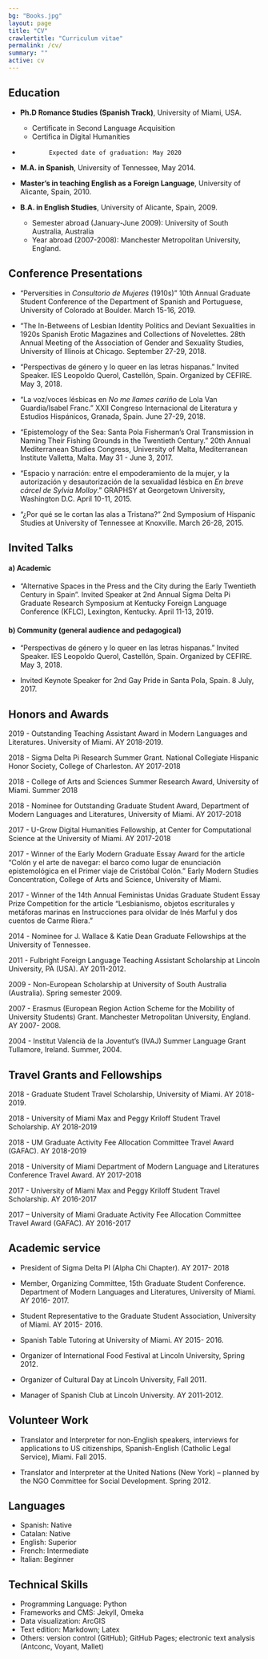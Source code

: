```yaml
---
bg: "Books.jpg"
layout: page
title: "CV"
crawlertitle: "Curriculum vitae"
permalink: /cv/
summary: ""
active: cv
---
```



## Education

- **Ph.D Romance Studies (Spanish Track)**, University of Miami, USA.
	* 	Certificate in Second Language Acquisition
	*  Certifica in Digital Humanities
-             Expected date of graduation: May 2020

- **M.A. in Spanish**, University of Tennessee, May 2014.  

- **Master’s in teaching English as a Foreign Language**, University of Alicante, Spain, 2010.
- **B.A. in English Studies**, University of Alicante, Spain, 2009.
	-    Semester abroad (January-June 2009): University of South Australia, Australia
	- Year abroad (2007-2008): Manchester Metropolitan University, England.

## Conference Presentations

- “Perversities in *Consultorio de Mujeres* (1910s)” 10th Annual Graduate Student Conference of the Department of Spanish and Portuguese, University of Colorado at Boulder. March 15-16, 2019. 

- “The In-Betweens of Lesbian Identity Politics and Deviant Sexualities in 1920s Spanish Erotic Magazines and Collections of Novelettes. 28th Annual Meeting of the Association of Gender and Sexuality Studies, University of Illinois at Chicago. September 27-29, 2018.

- “Perspectivas de género y lo queer en las letras hispanas.” Invited Speaker.  IES Leopoldo Querol, Castellón, Spain. Organized by CEFIRE. May 3, 2018.

- “La voz/voces lésbicas en *No me llames cariño* de Lola Van Guardia/Isabel Franc.” XXII 	Congreso Internacional de Literatura y Estudios Hispánicos, Granada, Spain. June 27-29, 2018.

- “Epistemology of the Sea: Santa Pola Fisherman’s Oral Transmission in Naming Their Fishing 	Grounds in the Twentieth Century.” 20th Annual Mediterranean Studies 	Congress, University of Malta, Mediterranean Institute Valletta, Malta. May 31 - June 3, 2017.

- “Espacio y narración: entre el empoderamiento de la mujer, y la autorización y desautorización de la sexualidad lésbica en *En breve cárcel de Sylvia Molloy*.” GRAPHSY at Georgetown University, Washington D.C. April 10-11, 2015.   

- “¿Por qué se le cortan las alas a Tristana?” 2nd Symposium of Hispanic Studies at University of Tennessee at Knoxville. March 26-28, 2015. 

## Invited Talks

#### a) Academic

- “Alternative Spaces in the Press and the City during the Early Twentieth Century in Spain”. Invited Speaker at 2nd Annual Sigma Delta Pi Graduate Research Symposium at Kentucky Foreign Language Conference (KFLC), Lexington, Kentucky. April 11-13, 2019.

#### b) Community (general audience and pedagogical)

- “Perspectivas de género y lo queer en las letras hispanas.” Invited Speaker. IES Leopoldo Querol, Castellón, Spain. Organized by CEFIRE. May 3, 2018.

- Invited Keynote Speaker for 2nd Gay Pride in Santa Pola, Spain. 8 July, 2017.


  		
## Honors and Awards

2019 - Outstanding Teaching Assistant Award in Modern Languages and Literatures. University of Miami. AY 2018-2019.

2018 - Sigma Delta Pi Research Summer Grant. National Collegiate Hispanic Honor Society, College of Charleston. AY 2017-2018

2018 - College of Arts and Sciences Summer Research Award, University of Miami. Summer 2018

2018 - Nominee for Outstanding Graduate Student Award, Department of Modern Languages and Literatures, University of Miami. AY 2017-2018

2017 - U-Grow Digital Humanities Fellowship, at Center for Computational Science at the University of Miami. AY 2017-2018

2017 - Winner of the Early Modern Graduate Essay Award for the article “Colón y el arte de navegar: el barco como lugar de enunciación epistemológica en el Primer viaje de Cristóbal Colón.” Early Modern Studies Concentration, College of Arts and Science, University of Miami.

2017 - Winner of the 14th Annual Feministas Unidas Graduate Student Essay Prize Competition for the article “Lesbianismo, objetos escriturales y metáforas marinas en Instrucciones para olvidar de Inés Marful y dos cuentos de Carme Riera.”

2014 - Nominee for J. Wallace & Katie Dean Graduate Fellowships at the University of Tennessee.

2011 - Fulbright Foreign Language Teaching Assistant Scholarship at Lincoln University, PA (USA). AY 2011-2012.

2009 - Non-European Scholarship at University of South Australia (Australia). Spring semester 2009.

2007 - Erasmus (European Region Action Scheme for the Mobility of University Students) Grant. Manchester Metropolitan University, England. AY 2007- 2008.

2004 - Institut Valencià de la Joventut’s (IVAJ) Summer Language Grant Tullamore, Ireland. Summer, 2004.



## Travel Grants and Fellowships

2018 - Graduate Student Travel Scholarship, University of Miami. AY 2018-2019.

2018 - University of Miami Max and Peggy Kriloff Student Travel Scholarship. AY 2018-2019

2018 - UM Graduate Activity Fee Allocation Committee Travel Award (GAFAC). AY 2018-2019

2018 - University of Miami Department of Modern Language and Literatures Conference Travel Award. AY 2017-2018

2017 - University of Miami Max and Peggy Kriloff Student Travel Scholarship. AY 2016-2017

2017 – University of Miami Graduate Activity Fee Allocation Committee Travel Award (GAFAC). AY 2016-2017

## Academic service

- President of Sigma Delta PI (Alpha Chi Chapter). AY 2017- 2018

- Member, Organizing Committee, 15th Graduate Student Conference. Department of Modern 	Languages and Literatures, University of Miami. AY 2016- 2017.

- Student Representative to the Graduate Student Association, University of Miami. AY 2015- 	2016. 	

- Spanish Table Tutoring at University of Miami. AY 2015- 2016.

- Organizer of International Food Festival at Lincoln University, Spring 2012.

- Organizer of Cultural Day at Lincoln University, Fall 2011.

- Manager of Spanish Club at Lincoln University. AY 2011-2012.


## Volunteer Work

- Translator and Interpreter for non-English speakers, interviews for applications to US citizenships, Spanish-English (Catholic Legal Service), Miami. Fall 2015.

- Translator and Interpreter at the United Nations (New York) – planned by the NGO Committee for Social Development. Spring 2012.     


## Languages

- Spanish: Native  
- Catalan: Native
- English: Superior
- French: Intermediate
- Italian: Beginner


## Technical Skills
- Programming Language: Python
- Frameworks and CMS: Jekyll, Omeka
- Data visualization: ArcGIS  
- Text edition: Markdown; Latex
- Others: version control (GitHub); GitHub Pages; electronic text analysis (Antconc, Voyant, Mallet)

